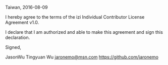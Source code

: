Taiwan, 2016-08-09

I hereby agree to the terms of the izi Individual Contributor License
Agreement v1.0.

I declare that I am authorized and able to make this agreement and sign this
declaration.

Signed,

JasonWu Tingyuan Wu  jaronemo@msn.com  https://github.com/jaronemo
